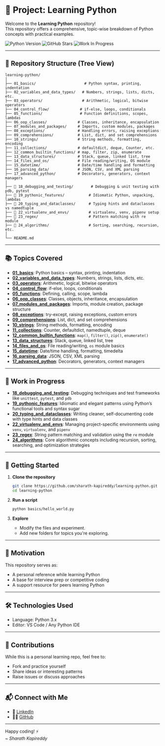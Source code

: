 # 🐍 Project: Learning Python

Welcome to the **Learning Python** repository!  
This repository offers a comprehensive, topic-wise breakdown of Python concepts with practical examples.

![Python Version](https://img.shields.io/badge/python-3.11-blue)
![GitHub Stars](https://img.shields.io/github/stars/sharath-kapireddy/learning-python?style=social)
![Work In Progress](https://img.shields.io/badge/status-work_in_progress-orange)

---

## 📁 Repository Structure (Tree View)

```plaintext
learning-python/
│
├── 01_basics/                      # Python syntax, printing, indentation
├── 02_variables_and_data_types/   # Numbers, strings, lists, dicts, etc.
├── 03_operators/                  # Arithmetic, logical, bitwise operators
├── 04_control_flow/              # if-else, loops, conditionals
├── 05_functions/                 # Function definitions, scopes, lambdas
├── 06_oop_classes/              # Classes, inheritance, encapsulation
├── 07_modules_and_packages/     # Imports, custom modules, packages
├── 08_exceptions/               # Handling errors, raising exceptions
├── 09_comprehensions/           # List, dict, and set comprehensions
├── 10_strings/                  # String methods, formatting, encoding
├── 11_collections/              # defaultdict, deque, Counter, etc.
├── 12_common_builtin_functions/ # map, filter, zip, enumerate
├── 13_data_structures/          # Stack, queue, linked list, tree
├── 14_files_and_os/             # File reading/writing, OS module
├── 15_datetime/                 # Date/time handling and formatting
├── 16_parsing_data/             # JSON, CSV, and XML parsing
├── 17_advanced_python/          # Decorators, generators, context managers
│
├── 🚧 18_debugging_and_testing/        # Debugging & unit testing with pdb, pytest
├── 🚧 19_pythonic_features/           # Idiomatic Python, unpacking, lambdas
├── 🚧 20_typing_and_dataclasses/      # Typing hints and dataclasses vs namedtuple
├── 🚧 22_virtualenv_and_envs/         # virtualenv, venv, pipenv setup
├── 🚧 23_regex/                       # Pattern matching with re module
├── 🚧 24_algorithms/                  # Sorting, searching, recursion, etc.
│
└── README.md
```

---

## 📚 Topics Covered

- [**01_basics**](./01_basics): Python basics – syntax, printing, indentation  
- [**02_variables_and_data_types**](./02_variables_and_data_types): Numbers, strings, lists, dicts, etc.  
- [**03_operators**](./03_operators): Arithmetic, logical, bitwise operators  
- [**04_control_flow**](./04_control_flow): if-else, loops, conditionals  
- [**05_functions**](./05_functions): Defining, calling, scope, lambda  
- [**06_oop_classes**](./06_oop_classes): Classes, objects, inheritance, encapsulation  
- [**07_modules_and_packages**](./07_modules_and_packages): Imports, module creation, package structure  
- [**08_exceptions**](./08_exceptions): try-except, raising exceptions, custom errors  
- [**09_comprehensions**](./09_comprehensions): List, dict, and set comprehensions  
- [**10_strings**](./10_strings): String methods, formatting, encoding  
- [**11_collections**](./11_collections): Counter, defaultdict, namedtuple, deque  
- [**12_common_builtin_functions**](./12_common_builtin_functions): `map()`, `filter()`, `zip()`, `enumerate()`  
- [**13_data_structures**](./13_data_structures): Stack, queue, linked list, tree  
- [**14_files_and_os**](./14_files_and_os): File reading/writing, `os` module basics  
- [**15_datetime**](./15_datetime): Date/time handling, formatting, timedelta  
- [**16_parsing_data**](./16_parsing_data): JSON, CSV, XML parsing  
- [**17_advanced_python**](./17_advanced_python): Decorators, generators, context managers  

---

## 🚧 Work in Progress

- [**18_debugging_and_testing**](./18_debugging_and_testing): Debugging techniques and test frameworks like `unittest`, `pytest`, and `pdb`  
- [**19_pythonic_features**](./19_pythonic_features): Idiomatic and elegant patterns using Python’s functional tools and syntax sugar  
- [**20_typing_and_dataclasses**](./20_typing_and_dataclasses): Writing cleaner, self-documenting code with type hints and data classes  
- [**22_virtualenv_and_envs**](./22_virtualenv_and_envs): Managing project-specific environments using `venv`, `virtualenv`, and `pipenv`  
- [**23_regex**](./23_regex): String pattern matching and validation using the `re` module  
- [**24_algorithms**](./24_algorithms): Core algorithmic concepts including recursion, sorting, searching, and optimization strategies

---

## 🚀 Getting Started

1. **Clone the repository**
   ```bash
   git clone https://github.com/sharath-kapireddy/learning-python.git
   cd learning-python
   ```

2. **Run a script**
   ```bash
   python basics/hello_world.py
   ```

3. **Explore**
   - Modify the files and experiment.
   - Add new folders for topics you're exploring.

---

## 📌 Motivation

This repository serves as:
- A personal reference while learning Python
- A base for interview prep or competitive coding
- A support resource for peers learning Python

---

## 🛠️ Technologies Used

- Language: Python 3.x  
- Editor: VS Code / Any Python IDE

---

## 🙌 Contributions

While this is a personal learning repo, feel free to:
- Fork and practice yourself
- Share ideas or interesting patterns
- Raise issues or discuss approaches

---

## 📬 Connect with Me

- 💼 [LinkedIn](https://www.linkedin.com/in/sharathprofile/)
- 🧑‍💻 [GitHub](https://github.com/sharath-kapireddy)

---

Happy coding! ⚡  
*~ Sharath Kapireddy*